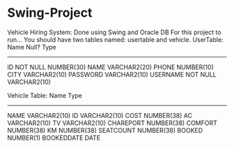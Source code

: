 # Swing-Project
Vehicle Hiring System: Done using Swing and Oracle DB
For this project to run... You should have two tables named: usertable and vehicle.
UserTable:
Name                                      Null?    Type
 ----------------------------------------- -------- ----------------------------
 ID                                        NOT NULL NUMBER(30)
 NAME                                               VARCHAR2(20)
 PHONE                                              NUMBER(10)
 CITY                                               VARCHAR2(10)
 PASSWORD                                           VARCHAR2(10)
 USERNAME                                  NOT NULL VARCHAR2(10)


Vehicle Table:
Name                                           Type
 -----------------------------------------  ----------------------------
 NAME                                               VARCHAR2(10)
 ID                                                 VARCHAR2(10)
 COST                                               NUMBER(38)
 AC                                                 VARCHAR2(10)
 TV                                                 VARCHAR2(10)
 CHAREPORT                                          NUMBER(38)
 COMFORT                                            NUMBER(38)
 KM                                                 NUMBER(38)
 SEATCOUNT                                          NUMBER(38)
 BOOKED                                             NUMBER(1)
 BOOKEDDATE                                         DATE
